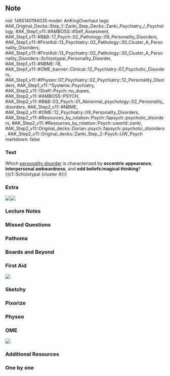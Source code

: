 ## Note
nid: 1485140194035
model: AnKingOverhaul
tags: #AK_Original_Decks::Step_1::Zanki_Step_Decks::Zanki_Psychiatry_/_Psychology, #AK_Step1_v11::#AMBOSS::#Self_Assesment, #AK_Step1_v11::#B&B::17_Psych::02_Pathology::09_Personality_Disorders, #AK_Step1_v11::#FirstAid::13_Psychiatry::02_Pathology::30_Cluster_A_Personality_Disorders, #AK_Step1_v11::#FirstAid::13_Psychiatry::02_Pathology::30_Cluster_A_Personality_Disorders::Schizotypal_Personality_Disorder, #AK_Step1_v11::#NBME::18, #AK_Step1_v11::#OME_banner::Clinical::12_Psychiatry::07_Psychotic_Disorders, #AK_Step1_v11::#Physeo::07_Psychiatry::02_Psychiatry::12_Personality_Disorders, #AK_Step1_v11::^Systems::Psychiatry, #AK_Step2_v11::!Shelf::Psych::no_dupes, #AK_Step2_v11::#AMBOSS::PSYCH, #AK_Step2_v11::#B&B::03_Psych::01_Abnormal_psychology::02_Personality_disorders, #AK_Step2_v11::#NBME, #AK_Step2_v11::#OME::12_Psychiatry::09_Personality_Disorders, #AK_Step2_v11::#Resources_by_rotation::Psych::fapsych::psychotic_disorders, #AK_Step2_v11::#Resources_by_rotation::Psych::uworld::zanki, #AK_Step2_v11::Original_decks::Dorian::psych::fapsych::psychotic_disorders, #AK_Step2_v11::Original_decks::Zanki_Step_2::Psych::UW_Psych
markdown: false

### Text
<div>
  <div>
    Which <u>personality disorder</u> is characterized by
    <b>eccentric appearance</b>, <b>interpersonal awkwardness</b>,
    and <b>odd beliefs</b>/<b>magical thinking</b>?
  </div>
  <div>
    {{c1::Schizotypal (cluster A)}}
  </div>
</div>

### Extra
<img src="paste-202069621342209.jpg"><img src=
"paste-1089641792929793.jpg">

### Lecture Notes


### Missed Questions


### Pathoma


### Boards and Beyond


### First Aid
<img class="" src="tmpWWeQB8.png" style="">

### Sketchy


### Pixorize


### Physeo


### OME
<div class="ome-widget">
  <a href=
  "https://onlinemeded.org/spa/psychiatry/psychotic-disorders/acquire?ref=anki">
  <img src="_OME_AnkiFlashcards_Lesson_2.png"></a>
</div>

### Additional Resources


### One by one

